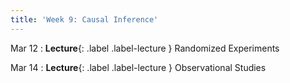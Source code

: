 ```yaml
---
title: 'Week 9: Causal Inference'
---
```


Mar 12
: **Lecture**{: .label .label-lecture } Randomized Experiments

Mar 14
: **Lecture**{: .label .label-lecture } Observational Studies